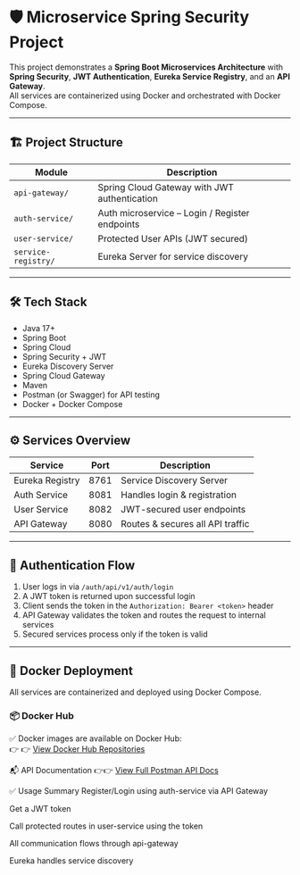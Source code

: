 # 🛡️ Microservice Spring Security Project

This project demonstrates a **Spring Boot Microservices Architecture** with **Spring Security**, **JWT Authentication**, **Eureka Service Registry**, and an **API Gateway**.  
All services are containerized using Docker and orchestrated with Docker Compose.

---

## 🏗️ Project Structure

| Module           | Description                                  |
|------------------|----------------------------------------------|
| `api-gateway/`   | Spring Cloud Gateway with JWT authentication |
| `auth-service/`  | Auth microservice – Login / Register endpoints |
| `user-service/`  | Protected User APIs (JWT secured)             |
| `service-registry/` | Eureka Server for service discovery       |

---

## 🛠️ Tech Stack

- Java 17+  
- Spring Boot  
- Spring Cloud  
- Spring Security + JWT  
- Eureka Discovery Server  
- Spring Cloud Gateway  
- Maven  
- Postman (or Swagger) for API testing  
- Docker + Docker Compose  

---

## ⚙️ Services Overview

| Service           | Port | Description                      |
|-------------------|------|----------------------------------|
| Eureka Registry   | 8761 | Service Discovery Server         |
| Auth Service      | 8081 | Handles login & registration     |
| User Service      | 8082 | JWT-secured user endpoints       |
| API Gateway       | 8080 | Routes & secures all API traffic |

---

## 🔐 Authentication Flow

1. User logs in via `/auth/api/v1/auth/login`  
2. A JWT token is returned upon successful login  
3. Client sends the token in the `Authorization: Bearer <token>` header  
4. API Gateway validates the token and routes the request to internal services  
5. Secured services process only if the token is valid  

---

## 🐳 Docker Deployment

All services are containerized and deployed using Docker Compose.

### 📦 Docker Hub

✅ Docker images are available on Docker Hub:  
👉 👉 [View Docker Hub Repositories](https://hub.docker.com/repositories/ayush4857)

📬 API Documentation
👉👉 [View Full Postman API Docs](https://documenter.getpostman.com/view/33677881/2sB34cnhJa)

✅ Usage Summary
Register/Login using auth-service via API Gateway

Get a JWT token

Call protected routes in user-service using the token

All communication flows through api-gateway

Eureka handles service discovery
